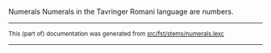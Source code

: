 Numerals
Numerals in the Tavringer Romani language are numbers.

* * *

<small>This (part of) documentation was generated from [src/fst/stems/numerals.lexc](https://github.com/giellalt/lang-rmu-x-testing/blob/main/src/fst/stems/numerals.lexc)</small>

---

